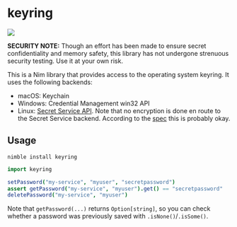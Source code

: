 # keyring

<a href="https://github.com/iffy/nim-keyring/actions"><img src="https://github.com/iffy/nim-keyring/workflows/CI/badge.svg?branch=master"/></a>


**SECURITY NOTE:** Though an effort has been made to ensure secret confidentiality and memory safety, this library has not undergone strenuous security testing.  Use it at your own risk.

This is a Nim library that provides access to the operating system keyring.  It uses the following backends:

- macOS: Keychain
- Windows: Credential Management win32 API
- Linux: [Secret Service API](https://specifications.freedesktop.org/secret-service/latest/index.html).  Note that no encryption is done en route to the Secret Service backend.  According to the [spec](https://specifications.freedesktop.org/secret-service/latest/ch07.html#idm46060787734752) this is probably okay.

## Usage

```
nimble install keyring
```

```nim
import keyring

setPassword("my-service", "myuser", "secretpassword")
assert getPassword("my-service", "myuser").get() == "secretpassword"
deletePassword("my-service", "myuser")
```

Note that `getPassword(...)` returns `Option[string]`, so you can check whether a password was previously saved with `.isNone()`/`.isSome()`.

